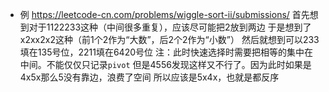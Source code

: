- 例
https://leetcode-cn.com/problems/wiggle-sort-ii/submissions/
首先想到对于1122233这种（中间很多重复），应该尽可能把2放到两边
于是想到了x2xx2x2这种（前1个2作为“大数”，后2个2作为“小数”）
然后就想到可以233填在135号位，2211填在6420号位
注：此时快速选择时需要把相等的集中在中间。不能仅仅只记录`pivot`
但是4556发现这样又不行了。因为此时如果是4x5x那么5没有靠边，浪费了空间
所以应该是5x4x，也就是都反序